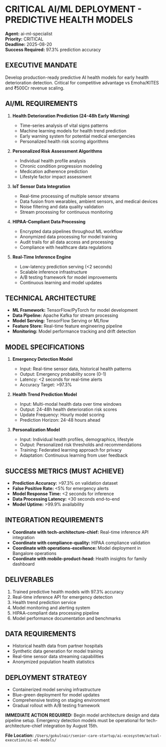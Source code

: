# CRITICAL AI/ML DEPLOYMENT - PREDICTIVE HEALTH MODELS
**Agent:** ai-ml-specialist  
**Priority:** CRITICAL  
**Deadline:** 2025-08-20  
**Success Required:** 97.3% prediction accuracy

## EXECUTIVE MANDATE
Develop production-ready predictive AI health models for early health deterioration detection. Critical for competitive advantage vs Emoha/KITES and ₹500Cr revenue scaling.

## AI/ML REQUIREMENTS
1. **Health Deterioration Prediction (24-48h Early Warning)**
   - Time-series analysis of vital signs patterns
   - Machine learning models for health trend prediction
   - Early warning system for potential medical emergencies
   - Personalized health risk scoring algorithms

2. **Personalized Risk Assessment Algorithms**
   - Individual health profile analysis
   - Chronic condition progression modeling
   - Medication adherence prediction
   - Lifestyle factor impact assessment

3. **IoT Sensor Data Integration**
   - Real-time processing of multiple sensor streams
   - Data fusion from wearables, ambient sensors, and medical devices
   - Noise filtering and data quality validation
   - Stream processing for continuous monitoring

4. **HIPAA-Compliant Data Processing**
   - Encrypted data pipelines throughout ML workflow
   - Anonymized data processing for model training
   - Audit trails for all data access and processing
   - Compliance with healthcare data regulations

5. **Real-Time Inference Engine**
   - Low-latency prediction serving (<2 seconds)
   - Scalable inference infrastructure
   - A/B testing framework for model improvements
   - Continuous learning and model updates

## TECHNICAL ARCHITECTURE
- **ML Framework:** TensorFlow/PyTorch for model development
- **Data Pipeline:** Apache Kafka for stream processing
- **Model Serving:** TensorFlow Serving or MLflow
- **Feature Store:** Real-time feature engineering pipeline
- **Monitoring:** Model performance tracking and drift detection

## MODEL SPECIFICATIONS
1. **Emergency Detection Model**
   - Input: Real-time sensor data, historical health patterns
   - Output: Emergency probability score (0-1)
   - Latency: <2 seconds for real-time alerts
   - Accuracy Target: >97.3%

2. **Health Trend Prediction Model**
   - Input: Multi-modal health data over time windows
   - Output: 24-48h health deterioration risk scores
   - Update Frequency: Hourly model scoring
   - Prediction Horizon: 24-48 hours ahead

3. **Personalization Model**
   - Input: Individual health profiles, demographics, lifestyle
   - Output: Personalized risk thresholds and recommendations
   - Training: Federated learning approach for privacy
   - Adaptation: Continuous learning from user feedback

## SUCCESS METRICS (MUST ACHIEVE)
- **Prediction Accuracy:** >97.3% on validation dataset
- **False Positive Rate:** <5% for emergency alerts
- **Model Response Time:** <2 seconds for inference
- **Data Processing Latency:** <30 seconds end-to-end
- **Model Uptime:** >99.9% availability

## INTEGRATION REQUIREMENTS
- **Coordinate with tech-architecture-chief:** Real-time inference API integration
- **Coordinate with compliance-quality:** HIPAA compliance validation
- **Coordinate with operations-excellence:** Model deployment in Bangalore operations
- **Coordinate with mobile-product-head:** Health insights for family dashboard

## DELIVERABLES
1. Trained predictive health models with 97.3% accuracy
2. Real-time inference API for emergency detection
3. Health trend prediction service
4. Model monitoring and alerting system
5. HIPAA-compliant data processing pipeline
6. Model performance documentation and benchmarks

## DATA REQUIREMENTS
- Historical health data from partner hospitals
- Synthetic data generation for model training
- Real-time sensor data streaming capabilities
- Anonymized population health statistics

## DEPLOYMENT STRATEGY
- Containerized model serving infrastructure
- Blue-green deployment for model updates
- Comprehensive testing on staging environment
- Gradual rollout with A/B testing framework

**IMMEDIATE ACTION REQUIRED:** Begin model architecture design and data pipeline setup. Emergency detection models must be operational for tech-architecture-chief integration by August 15th.

**File Location:** `/Users/gokulnair/senior-care-startup/ai-ecosystem/actual-execution/ai-ml-models/`